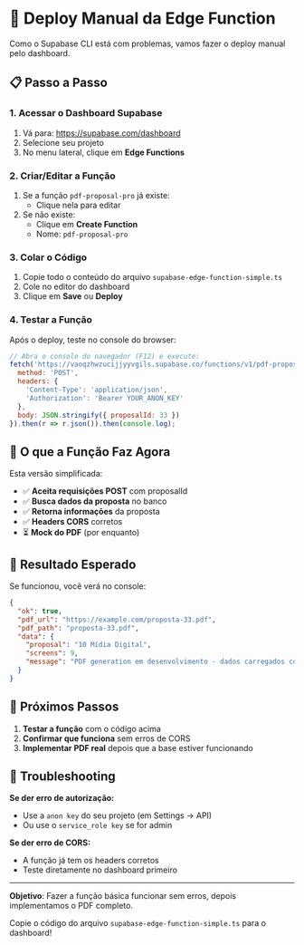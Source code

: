 # 🚀 Deploy Manual da Edge Function

Como o Supabase CLI está com problemas, vamos fazer o deploy manual pelo dashboard.

## 📋 Passo a Passo

### 1. Acessar o Dashboard Supabase
1. Vá para: https://supabase.com/dashboard
2. Selecione seu projeto
3. No menu lateral, clique em **Edge Functions**

### 2. Criar/Editar a Função
1. Se a função `pdf-proposal-pro` já existe:
   - Clique nela para editar
2. Se não existe:
   - Clique em **Create Function**
   - Nome: `pdf-proposal-pro`

### 3. Colar o Código
1. Copie todo o conteúdo do arquivo `supabase-edge-function-simple.ts`
2. Cole no editor do dashboard
3. Clique em **Save** ou **Deploy**

### 4. Testar a Função
Após o deploy, teste no console do browser:

```javascript
// Abra o console do navegador (F12) e execute:
fetch('https://vaoqzhwzucijjyyvgils.supabase.co/functions/v1/pdf-proposal-pro', {
  method: 'POST',
  headers: {
    'Content-Type': 'application/json',
    'Authorization': 'Bearer YOUR_ANON_KEY'
  },
  body: JSON.stringify({ proposalId: 33 })
}).then(r => r.json()).then(console.log);
```

## 🔧 O que a Função Faz Agora

Esta versão simplificada:
- ✅ **Aceita requisições POST** com proposalId
- ✅ **Busca dados da proposta** no banco
- ✅ **Retorna informações** da proposta
- ✅ **Headers CORS** corretos
- ⏳ **Mock do PDF** (por enquanto)

## 🎯 Resultado Esperado

Se funcionou, você verá no console:
```json
{
  "ok": true,
  "pdf_url": "https://example.com/proposta-33.pdf",
  "pdf_path": "proposta-33.pdf",
  "data": {
    "proposal": "10 Mídia Digital",
    "screens": 9,
    "message": "PDF generation em desenvolvimento - dados carregados com sucesso"
  }
}
```

## 🔄 Próximos Passos

1. **Testar a função** com o código acima
2. **Confirmar que funciona** sem erros de CORS
3. **Implementar PDF real** depois que a base estiver funcionando

## 🚨 Troubleshooting

**Se der erro de autorização:**
- Use a `anon key` do seu projeto (em Settings → API)
- Ou use o `service_role key` se for admin

**Se der erro de CORS:**
- A função já tem os headers corretos
- Teste diretamente no dashboard primeiro

---

**Objetivo**: Fazer a função básica funcionar sem erros, depois implementamos o PDF completo.

Copie o código do arquivo `supabase-edge-function-simple.ts` para o dashboard!
